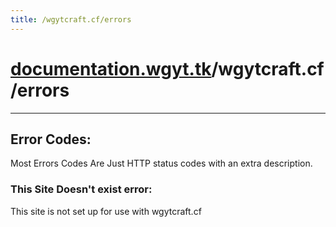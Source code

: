 ```yaml
---
title: /wgytcraft.cf/errors
---
```

# [documentation.wgyt.tk](https://documentation.wgyt.tk)/wgytcraft.cf/errors
_________________
## Error Codes:
Most Errors Codes Are Just HTTP status codes with an extra description.
### This Site Doesn't exist error:
This site is not set up for use with wgytcraft.cf
